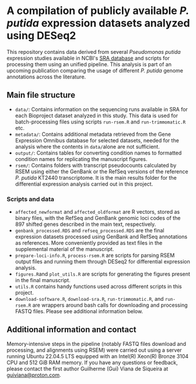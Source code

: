 # A compilation of publicly available _P. putida_ expression datasets analyzed using DESeq2

This repository contains data derived from several _Pseudomonas putida_ expression studies available in NCBI's [SRA database](https://www.ncbi.nlm.nih.gov/sra) and scripts for processing them using an unified pipeline. 
This analysis is part of an upcoming publication comparing the usage of different _P. putida_ genome annotations across the literature.

## Main file structure
- `data/`: Contains information on the sequencing runs available in SRA for each Bioproject dataset analyzed in this study. This data is used for batch-processing files using scripts `run-rsem.R` and `run-trimmomatic.R` etc. 
- `metadata/`: Contains additional metadata retrieved from the Gene Expression Omnibus database for selected datasets, needed for the analysis where the contents in `data/`alone are not sufficient.
- `output/`: Contains tables for converting condition names to formatted condition names for replicating the manuscript figures.
- `rsem/`: Contains folders with transcript pseudocounts calculated by RSEM using either the GenBank or the RefSeq versions of the reference _P. putida_ KT2440 transcriptome. It is the main results folder for the differential expression analysis carried out in this project.

### Scripts and data

- `affected_newformat` and `affected_oldformat` are R vectors, stored as binary files, with the RefSeq and GenBank genomic loci codes of the 897 shifted genes described in the main text, respectively.
- `genbank_processed.RDS` and `refseq_processed.RDS` are the final expression datasets processed using GenBank and RefSeq annotations as references. More conveniently provided as text files in the supplemental material of the manuscript.
- `prepare-loci-info.R`, `process-rsem.R` are scripts for parsing RSEM output files and running them through DESeq2 for differential expression analysis.
- `figures.R`and `plot_utils.R` are scripts for generating the figures present in the final manuscript.
- `utils.R` contains handy functions used across different scripts in this project.
- `download-software.R`, `download-sra.R`, `run-trimmomatic.R`, and `run-rsem.R` are wrappers around bash calls for downloading and processing FASTQ files. Please see additional information below.
  
## Additional information and contact
Memory-intensive steps in the pipeline (notably FASTQ files download and processing, and alignments using RSEM) were carried out using a server running Ubuntu 22.04.5 LTS equipped with an Intel(R) Xeon(R) Bronze 3104 CPU and 512 GiB RAM memory.
If you have any questions or feedback, please contact the first author Guilherme (Gui) Viana de Siqueira at guiviana@proton.com.
